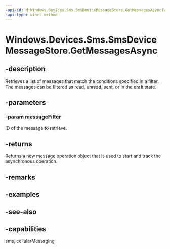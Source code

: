 ----api-id: M:Windows.Devices.Sms.SmsDeviceMessageStore.GetMessagesAsync(Windows.Devices.Sms.SmsMessageFilter)
-api-type: winrt method
---<!-- Method syntaxpublic Windows.Foundation.IAsyncOperationWithProgress<Windows.Foundation.Collections.IVectorView<Windows.Devices.Sms.ISmsMessage>, int> GetMessagesAsync(Windows.Devices.Sms.SmsMessageFilter messageFilter)--># Windows.Devices.Sms.SmsDeviceMessageStore.GetMessagesAsync## -descriptionRetrieves a list of messages that match the conditions specified in a filter. The messages can be filtered as read, unread, sent, or in the draft state.## -parameters### -param messageFilterID of the message to retrieve.## -returnsReturns a new message operation object that is used to start and track the asynchronous operation.## -remarks## -examples## -see-also## -capabilitiessms, cellularMessaging